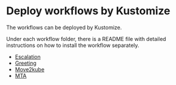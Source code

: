 # Deploy workflows by Kustomize

The workflows can be deployed by Kustomize.

Under each workflow folder, there is a README file with detailed instructions on how to install the workflow separately.

- [Escalation](https://github.com/parodos-dev/serverless-workflows-helm/blob/main/kustomize/escalation/README.md)
- [Greeting](https://github.com/parodos-dev/serverless-workflows-helm/blob/main/kustomize/greeting/README.md)
- [Move2kube](https://github.com/parodos-dev/serverless-workflows-helm/blob/main/kustomize/move2kube/README.md)
- [MTA](https://github.com/parodos-dev/serverless-workflows-helm/blob/main/kustomize/mta/README.md)
